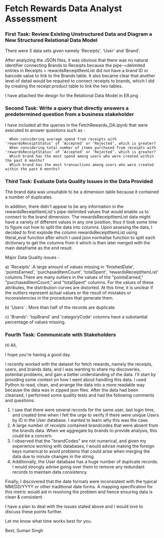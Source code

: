 # Fetch Rewards Data Analyst Assessment

### First Task: Review Existing Unstructured Data and Diagram a New Structured Relational Data Model

There were 3 data sets given namely 'Receipts', 'User' and 'Brand'.

After analyzing the JSON files, it was obvious that there was no natural identifier connecting Brands to Receipts because the pipe-=delimited entries in Receipts > rewardsReceiptItemList did not have a brand ID or barcode value to link to the Brands table. It also became clear that another level of detail would be required to connect receipts to brands, which I did by creating the receipt product table to link the two tables.

I have attached the design for the Relational Data Model in ER.png

### Second Task: Write a query that directly answers a predetermined question from a business stakeholder
I have included all the queries in the FetchRewards_DA.ipynb that were executed to answer questions such as -

	  When considering average spend from receipts with 'rewardsReceiptStatus’ of ‘Accepted’ or ‘Rejected’, which is greater?
	  When considering total number of items purchased from receipts with 'rewardsReceiptStatus’ of ‘Accepted’ or ‘Rejected’, which is greater?
	  Which brand has the most spend among users who were created within the past 6 months?
	  Which brand has the most transactions among users who were created within the past 6 months?

### Third Task: Evaluate Data Quality Issues in the Data Provided

The brand data was unsuitable to be a dimension table because it contained a number of duplicates.

In addition, there didn't appear to be any information in the rewardsReceiptItemList's pipe-delimited values that would enable us to connect to the brand dimension. The rewardsReceiptItemList data might have a variety of different values in any one position, thus it took some time to figure out how to split the data into columns. Upon assesing the data, I decided to first explode the column rewardsReceiptItemList using literal_eval function after which I used json normalise function to split each dictionary to get the columns from it which is then later merged with the main dataframe as the end result.

Major Data Quality issues -

a) 'Receipts' :A large amount of values missing in 'finishedDate', 'pointsEarned', 'purchasedItemCount', 'totalSpent', 'rewardsReceiptItemList' columns.There are many outliers in the values of the "pointsEarned," "purchasedItemCount," and "totalSpent" columns. For the values of these attributes, the distribution curves are distorted. At this time, it is unclear if the outliers represent actual values or the result of mistakes or inconsistencies in the procedures that generate them.

b) 'Users' : More than half of the records are duplicate.

c) 'Brands': 'topBrand' and 'categoryCode' columns have a substantial percentage of values missing.


### Fourth Task: Communicate with Stakeholders

Hi All,

I hope you're having a good day.

I recently worked with the dataset for fetch rewards, namely the receipts, users, and brands data, and I was wanting to share my discoveries, potential problems, and gain a better understanding of the data. I'll start by providing some context on how I went about handling this data. I used Python to read, clean, and arrange the data into a more readable way because the data was in zipped json files. After the data had been cleansed, I performed some quality tests and had the following comments and questions:

1.	I saw that there were several records for the same user, last login time, and created time when I felt the urge to verify if there were unique Users by ID in the User database. I wanted to learn why this was the case.
2.	A large number of receipts contained brandcodes that were absent from the brands data. When we aggregate by brands to provide analysis, this could be a concern.
3.	I observed that the "brandCodes" are not numerical, and given my experience working with databases, I would advise making the foreign keys numerical to avoid problems that could arise when merging the data due to minute changes in the string.
4.	Additionally, the User database has a huge number of duplicate records. I would strongly advise going over them to remove any redundant records to maintain data consistency.

Finally, I discovered that the date formats were inconsistent with the typical MM/DD/YYYY or other traditional date forms. A mapping specification for this metric would aid in resolving the problem and hence ensuring data is clean & consistent.

I have a plan to deal with the issues stated above and I would love to discuss these points further.

Let me know what time works best for you.

Best,
Suman Singh

